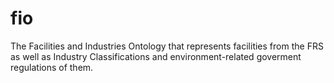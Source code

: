 # fio
The Facilities and Industries Ontology that represents facilities from the FRS as well as Industry Classifications and environment-related goverment regulations of them.
